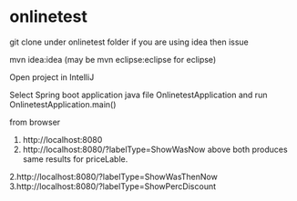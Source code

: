 # onlinetest
git clone
under onlinetest folder
if you are using idea then issue

mvn idea:idea
(may be mvn eclipse:eclipse for eclipse)

Open project in IntelliJ

Select Spring boot application java file OnlinetestApplication and run OnlinetestApplication.main()

from browser
1. http://localhost:8080 
1. http://localhost:8080/?labelType=ShowWasNow
above both produces same results for priceLable.

2.http://localhost:8080/?labelType=ShowWasThenNow
3.http://localhost:8080/?labelType=ShowPercDiscount

